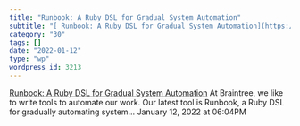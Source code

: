 ```yaml
---
title: "Runbook: A Ruby DSL for Gradual System Automation"
subtitle: "[ Runbook: A Ruby DSL for Gradual System Automation](https://medium.com/@patrick.blesi/https-medium-..."
category: "30"
tags: []
date: "2022-01-12"
type: "wp"
wordpress_id: 3213
---
```

[ Runbook: A Ruby DSL for Gradual System Automation](https://medium.com/@patrick.blesi/https-medium-com-braintree-product-technology-runbook-be6f072cfc0d)
 At Braintree, we like to write tools to automate our work. Our latest tool is Runbook, a Ruby DSL for gradually automating system…
January 12, 2022 at 06:04PM